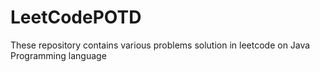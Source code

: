 # LeetCodePOTD
These repository contains various problems solution in leetcode on Java Programming language
